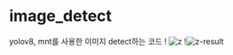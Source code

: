 # image_detect
yolov8, mnt를 사용한 이미지 detect하는 코드
!
![z](https://github.com/jetsonmom/image_detect/assets/92077615/c2743649-88e7-4528-aa3e-f153cfa7d3a1)
!![z-result](https://github.com/jetsonmom/image_detect/assets/92077615/a85ed34b-cdf8-4c49-9df5-21d548ad823b)
